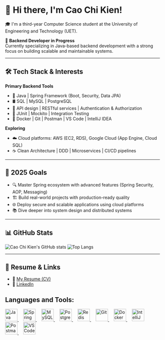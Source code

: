 # 👋 Hi there, I'm Cao Chi Kien!

🎓 I'm a third-year Computer Science student at the University of Engineering and Technology (UET).

🚀 **Backend Developer in Progress**  
Currently specializing in Java-based backend development with a strong focus on building scalable and maintainable systems.

---

## 🛠️ Tech Stack & Interests

**Primary Backend Tools**  
- 🌱 Java | Spring Framework (Boot, Security, Data JPA)  
- 🛢️ SQL | MySQL | PostgreSQL  
- 🧩 API design | RESTful services | Authentication & Authorization  
- 🧪 JUnit | Mockito | Integration Testing  
- 🐳 Docker | Git | Postman | VS Code | IntelliJ IDEA  

**Exploring**  
- ☁️ Cloud platforms: AWS (EC2, RDS), Google Cloud (App Engine, Cloud SQL)  
- ☕️ Clean Architecture | DDD | Microservices | CI/CD pipelines  

---

## 🎯 2025 Goals

- 🔍 Master Spring ecosystem with advanced features (Spring Security, AOP, Messaging)
- 🏗️ Build real-world projects with production-ready quality
- 🌐 Deploy secure and scalable applications using cloud platforms
- 📚 Dive deeper into system design and distributed systems
---

## 📊 GitHub Stats

![Cao Chi Kien's GitHub stats](https://github-readme-stats.vercel.app/api?username=chikacow&show_icons=true&theme=tokyonight)
![Top Langs](https://github-readme-stats.vercel.app/api/top-langs/?username=chikacow&layout=compact&theme=tokyonight)

---

## 📄 Resume & Links

- 📄 [My Resume (CV)]()
- 🔗 [LinkedIn]()


## Languages and Tools:
<p align="left">
  <!-- Java -->
  <a href="https://www.java.com/" target="_blank" style="margin-right: 15px;">
    <img src="https://cdn.jsdelivr.net/gh/devicons/devicon/icons/java/java-original.svg" alt="Java" width="40" height="40"/>
  </a>
  
  <!-- Spring -->
  <a href="https://spring.io/" target="_blank" style="margin-right: 15px;">
    <img src="https://cdn.jsdelivr.net/gh/devicons/devicon/icons/spring/spring-original.svg" alt="Spring" width="40" height="40"/>
  </a>
  
  <!-- MySQL -->
  <a href="https://www.mysql.com/" target="_blank" style="margin-right: 15px;">
    <img src="https://cdn.jsdelivr.net/gh/devicons/devicon/icons/mysql/mysql-original.svg" alt="MySQL" width="40" height="40"/>
  </a>
  
  <!-- PostgreSQL -->
  <a href="https://www.postgresql.org/" target="_blank" style="margin-right: 15px;">
    <img src="https://cdn.jsdelivr.net/gh/devicons/devicon/icons/postgresql/postgresql-original.svg" alt="PostgreSQL" width="40" height="40"/>
  </a>
  
  <!-- Redis -->
  <a href="https://redis.io/" target="_blank" style="margin-right: 15px;">
    <img src="https://www.svgrepo.com/show/303460/redis-logo.svg" alt="Redis" width="40" height="40"/>
  </a>
  
  <!-- Git -->
  <a href="https://git-scm.com/" target="_blank" style="margin-right: 15px;">
    <img src="https://raw.githubusercontent.com/rahul-jha98/github_readme_icons/main/language_and_tools/square/git-scm/git-scm.svg" alt="Git" width="40" height="40"/>
  </a>
  
  <!-- Docker -->
  <a href="https://www.docker.com/" target="_blank" style="margin-right: 15px;">
    <img src="https://cdn.jsdelivr.net/gh/devicons/devicon/icons/docker/docker-original.svg" alt="Docker" width="40" height="40"/>
  </a>
  
  <!-- IntelliJ IDEA -->
  <a href="https://www.jetbrains.com/idea/" target="_blank" style="margin-right: 15px;">
    <img src="https://resources.jetbrains.com/storage/products/intellij-idea/img/meta/intellij-idea_logo_300x300.png" alt="IntelliJ IDEA" width="40" height="40"/>
  </a>
  
  <!-- Postman -->
  <a href="https://www.postman.com/" target="_blank" style="margin-right: 15px;">
    <img src="https://www.vectorlogo.zone/logos/getpostman/getpostman-icon.svg" alt="Postman" width="40" height="40"/>
  </a>
  
  <!-- VSCode -->
  <a href="https://code.visualstudio.com/" target="_blank">
    <img src="https://cdn.jsdelivr.net/gh/devicons/devicon/icons/vscode/vscode-original.svg" alt="VSCode" width="40" height="40"/>
  </a>
</p>
